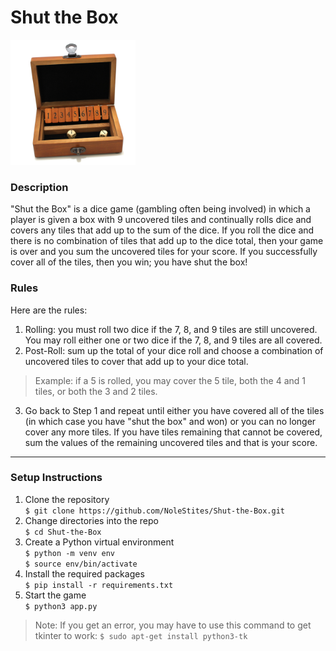 # Shut the Box

<img src="shut-the-box.jpg" width="200">

### Description
"Shut the Box" is a dice game (gambling often being involved) in which a player is given a box with 9 uncovered tiles and continually rolls dice and covers any tiles that add up to the sum of the dice. If you roll the dice and there is no combination of tiles that add up to the dice total, then your game is over and you sum the uncovered tiles for your score. If you successfully cover all of the tiles, then you win; you have shut the box!

### Rules
Here are the rules:
1. Rolling: you must roll two dice if the 7, 8, and 9 tiles are still uncovered. You may roll either one or two dice if the 7, 8, and 9 tiles are all covered.
2. Post-Roll: sum up the total of your dice roll and choose a combination of uncovered tiles to cover that add up to your dice total.
> Example: if a 5 is rolled, you may cover the 5 tile, both the 4 and 1 tiles, or both the 3 and 2 tiles.
3. Go back to Step 1 and repeat until either you have covered all of the tiles (in which case you have "shut the box" and won) or you can no longer cover any more tiles. If you have tiles remaining that cannot be covered, sum the values of the remaining uncovered tiles and that is your score.

---

### Setup Instructions
1. Clone the repository   
`$ git clone https://github.com/NoleStites/Shut-the-Box.git`
2. Change directories into the repo    
`$ cd Shut-the-Box` 
3. Create a Python virtual environment    
`$ python -m venv env`   
`$ source env/bin/activate`     
4. Install the required packages     
`$ pip install -r requirements.txt`     
5. Start the game    
`$ python3 app.py`   
> Note: If you get an error, you may have to use this command to get tkinter to work: `$ sudo apt-get install python3-tk`
